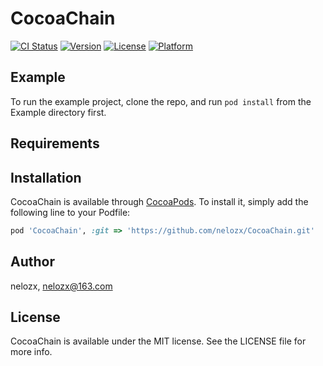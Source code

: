 # CocoaChain

[![CI Status](https://img.shields.io/travis/nelozx/CocoaChain.svg?style=flat)](https://travis-ci.org/nelozx/CocoaChain)
[![Version](https://img.shields.io/cocoapods/v/CocoaChain.svg?style=flat)](https://cocoapods.org/pods/CocoaChain)
[![License](https://img.shields.io/cocoapods/l/CocoaChain.svg?style=flat)](https://cocoapods.org/pods/CocoaChain)
[![Platform](https://img.shields.io/cocoapods/p/CocoaChain.svg?style=flat)](https://cocoapods.org/pods/CocoaChain)

## Example

To run the example project, clone the repo, and run `pod install` from the Example directory first.

## Requirements

## Installation

CocoaChain is available through [CocoaPods](https://cocoapods.org). To install
it, simply add the following line to your Podfile:

```ruby
pod 'CocoaChain', :git => 'https://github.com/nelozx/CocoaChain.git'
```

## Author

nelozx, nelozx@163.com

## License

CocoaChain is available under the MIT license. See the LICENSE file for more info.

